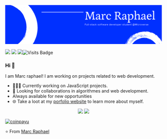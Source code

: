 <img src="./images/banner.png">

[<img src="https://img.shields.io/badge/twitter-%231DA1F2.svg?&style=for-the-badge&logo=twitter&logoColor=white" />](https://twiter.com/@MarcRaphael20)  [<img src="https://img.shields.io/badge/linkedin-%230077B5.svg?&style=for-the-badge&logo=linkedin&logoColor=white" />](https://www.linkedin.com/in/EssogoRaphael/) [<img src = "https://img.shields.io/badge/figma-%23E4405F.svg?&style=for-the-badge&logo=figma&logoColor=white">](https://www.figma.com/@Marcraphael)![Visits Badge](https://badges.pufler.dev/visits/Marcraphael12/Marcraphael12?style=for-the-badge )

### Hi 👋
I am Marc raphael! I am working on projects related to web development.
- 👨🏽‍💻 Currently working on JavaScript projects.
- 🤝 Looking for collaborations in algorithmes and web development.
- Always available for new opportunities
- 🌐 Take a loot at my [porfolio website](https://portofolio.marcraphael.repl.co/) to learn more about myself.

<p align="center">
  <img src = "https://github-readme-stats.vercel.app/api?username=Marcraphael12&show_icons=true&theme=radical&line_height=33">
  <img src = "https://github-readme-stats.vercel.app/api/top-langs/?username=Marcraphael12&hide_langs_below=.25&theme=radical">
</p>

<!--[![Marc Raphael's github activity graph](https://activity-graph.herokuapp.com/graph?username=Marcraphael12&theme=rogue)](https://github.com/UserName/github-readme-activity-graph)-->
<a href="https://www.coinpayu.com/?r=Marcraphael"><img title="Join coinpayu to earn!" alt="coinpayu" src="https://www.coinpayu.com/static/advertiser_banner/468X60.gif"></a>


⭐ From [Marc Raphael](https://github.com/Marcraphael12)
